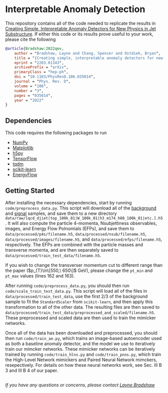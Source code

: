 # Interpretable Anomaly Detection

This repository contains all of the code needed to replicate the results in [Creating Simple, Interpretable Anomaly Detectors for New Physics in Jet Substructure](https://journals.aps.org/prd/abstract/10.1103/PhysRevD.106.035014). If either this code or its results prove useful to your work, please cite the following
```bibtex
@article{Bradshaw:2022qev,
    author = "Bradshaw, Layne and Chang, Spencer and Ostdiek, Bryan",
    title = "{Creating simple, interpretable anomaly detectors for new physics in jet substructure}",
    eprint = "2203.01343",
    archivePrefix = "arXiv",
    primaryClass = "hep-ph",
    doi = "10.1103/PhysRevD.106.035014",
    journal = "Phys. Rev. D",
    volume = "106",
    number = "3",
    pages = "035014",
    year = "2022"
}
```

## Dependencies

This code requires the following packages to run
- [NumPy](https://numpy.org)
- [Matplotlib](https://matplotlib.org)
- [h5py](https://www.h5py.org)
- [TensorFlow](https://www.tensorflow.org)
- [tqdm](https://tqdm.github.io)
- [scikit-learn](https://scikit-learn.org/stable/)
- [EnergyFlow](https://energyflow.network/installation/)

## Getting Started
After installing the necessary dependencies, start by running ```code/preprocess_data.py```. This script will download all of the [background](https://zenodo.org/record/4641460#.ZCIkuC-B1hE) and [signal](https://zenodo.org/record/4614656#.ZCIkwS-B1hE) samples, and save them to a new directory ```data/raw/[qcd_djiet|top_100k_01|W_100k_01|h3_m174_h80_100k_01|etc.].h5```. It will also compute the particle 4-momenta, Nsubjettiness observables, images, and Energy Flow Polnomials (EFPs), and save them to ```data/processed/p4s/filename.h5```, ```data/processed/nsub/filename.h5```, ```data/processed/images/filename.h5```, and ```data/processed/efps/filename.h5```, respectively. The EFPs are combined with the particle masses and transverse momenta, and are then separately saved to ```data/processed/train_test_data/filename.h5```. 

If you wish to change the transverser momentum cut to different range than the paper ($p_{T}\in\[550,\ 650\]$ GeV), please change the ```pt_min``` and ```pt_max``` values (lines 162 and 163). 

After running ```code/preprocess_data.py```, you should then run ```code/scale_train_test_data.py```. This script will load all of the files in ```data/processed/train_test_data```, use the first 2/3 of the background sample to fit the ```StandardScaler``` from ```scikit-learn```, and then apply this transformation to all of the other data. The resulting files are then saved to ```data/processed/train_test_data/preprocessed_and_scaled/filename.h5```. These preprocessed and scaled data are then used to train the mimicker networks.

Once all of the data has been downloaded and preprocessed, you should then run ```code/train_ae.py```, which trains an image-based autoencoder used as both a baseline anomaly detector, and the model we use to iteratively train our mimcker networks. These mimicker networks can be iteratively trained by running ```code/train_hlns.py``` and ```code/train_pnns.py```, which train the High-Level Network mimickers and Paired Neural Network mimckers, resepectively. For details on how these neural networks work, see Sec. III B 3 and III B 4 of our paper.  

##

###### If you have any questions or concerns, please contact [Layne Bradshaw](mailto:layne.bradsh@gmail.com) 
